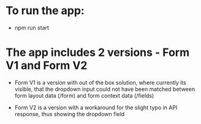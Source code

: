 # To run the app:

- npm run start

# The app includes 2 versions - Form V1 and Form V2

- Form V1 is a version with out of the box solution, where currently its visible, that the dropdown input could
  not have been matched between form layout data (/form) and form context data (/fields)

- Form V2 is a version with a workaround for the slight typo in API response, thus showing the dropdown field
